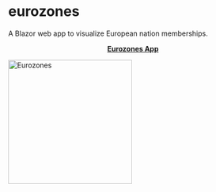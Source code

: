 # eurozones
A Blazor web app to visualize European nation memberships.

<a href="https://eurozones.azurewebsites.net/">
    <p style="text-align: center;"><strong>Eurozones App</strong></p>
    <img src="https://github.com/user-attachments/assets/99b1a62e-4ceb-4e02-b52d-70f867f88d3c" 
         alt="Eurozones" width="250" height="250">
</a>
